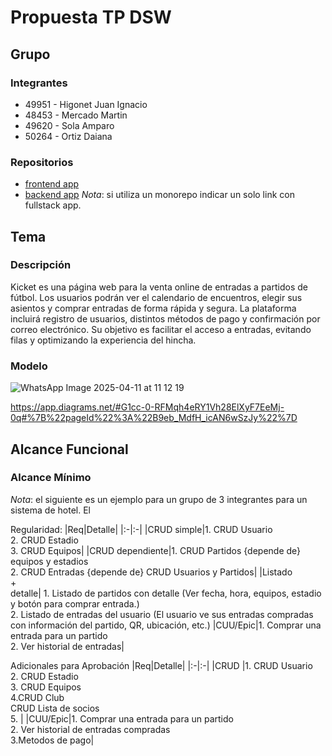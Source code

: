 # Propuesta TP DSW

## Grupo
### Integrantes
* 49951 - Higonet Juan Ignacio
* 48453 - Mercado Martin
* 49620 - Sola Amparo
* 50264 - Ortiz Daiana

### Repositorios
* [frontend app]()
* [backend app]()
*Nota*: si utiliza un monorepo indicar un solo link con fullstack app.

## Tema
### Descripción
Kicket es una página web para la venta online de entradas a partidos de fútbol. Los usuarios podrán ver el calendario de encuentros, elegir sus asientos y comprar entradas de forma rápida y segura. La plataforma incluirá registro de usuarios, distintos métodos de pago y confirmación por correo electrónico. Su objetivo es facilitar el acceso a entradas, evitando filas y optimizando la experiencia del hincha.
### Modelo
![WhatsApp Image 2025-04-11 at 11 12 19](https://github.com/user-attachments/assets/7bc37322-09f7-40e9-87ba-777df41c6276)

https://app.diagrams.net/#G1cc-0-RFMqh4eRY1Vh28ElXyF7EeMj-0q#%7B%22pageId%22%3A%22B9eb_MdfH_icAN6wSzJy%22%7D

## Alcance Funcional 

### Alcance Mínimo

*Nota*: el siguiente es un ejemplo para un grupo de 3 integrantes para un sistema de hotel. El 

Regularidad:
|Req|Detalle|
|:-|:-|
|CRUD simple|1. CRUD Usuario<br>2. CRUD Estadio<br>3. CRUD Equipos|
|CRUD dependiente|1. CRUD Partidos {depende de} equipos y estadios <br>2. CRUD Entradas {depende de} CRUD Usuarios y Partidos|
|Listado<br>+<br>detalle| 1. Listado de partidos con detalle (Ver fecha, hora, equipos, estadio y botón para comprar entrada.)<br> 2. Listado de entradas del usuario (El usuario ve sus entradas compradas con información del partido, QR, ubicación, etc.) 
|CUU/Epic|1. Comprar una entrada para un partido<br>2. Ver historial de entradas|


Adicionales para Aprobación
|Req|Detalle|
|:-|:-|
|CRUD |1. CRUD Usuario<br>2. CRUD Estadio<br>3. CRUD Equipos<br>4.CRUD Club<br>CRUD Lista de socios<br>5. |
|CUU/Epic|1. Comprar una entrada para un partido<br>2. Ver historial de entradas compradas<br>3.Metodos de pago|


